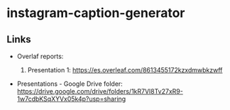 # instagram-caption-generator


## Links 

- Overlaf reports:
  1. Presentation 1: https://es.overleaf.com/8613455172kzxdmwbkzwff

- Presentations - Google Drive folder: https://drive.google.com/drive/folders/1kR7Vl8Tv27xR9-1w7cdbKSqXYVx05k4p?usp=sharing
